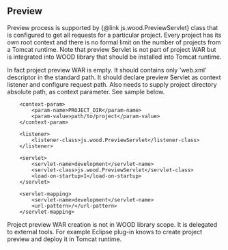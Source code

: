 ## Preview

Preview process is supported by {@link js.wood.PreviewServlet} class that is configured to get all requests for a particular project. Every project has its own root context and there is no formal limit on the number of projects from a Tomcat runtime. Note that preview Servlet is not part of project WAR but is integrated into WOOD library that should be installed into Tomcat runtime.

In fact project preview WAR is empty. It should contains only 'web.xml' descriptor in the standard path. It should declare preview Servlet as context listener and configure request path. Also needs to supply project directory absolute path, as context parameter. See sample below.

```
    <context-param>
    	<param-name>PROJECT_DIR</param-name>
    	<param-value>path/to/project</param-value>
    </context-param>
       
    <listener>
    	<listener-class>js.wood.PreviewServlet</listener-class>
    </listener>
       
    <servlet>
    	<servlet-name>development</servlet-name>
    	<servlet-class>js.wood.PreviewServlet</servlet-class>
    	<load-on-startup>1</load-on-startup>
    </servlet>
       
    <servlet-mapping>
    	<servlet-name>development</servlet-name>
    	<url-pattern>/</url-pattern>
    </servlet-mapping>
```

Project preview WAR creation is not in WOOD library scope. It is delegated to external tools. For example Eclipse plug-in knows to create project preview and deploy it in Tomcat runtime.
    

